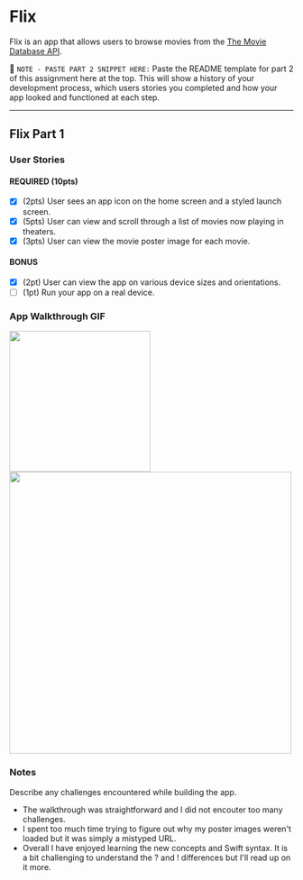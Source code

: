 # Flix

Flix is an app that allows users to browse movies from the [The Movie Database API](http://docs.themoviedb.apiary.io/#).

📝 `NOTE - PASTE PART 2 SNIPPET HERE:` Paste the README template for part 2 of this assignment here at the top. This will show a history of your development process, which users stories you completed and how your app looked and functioned at each step.

---

## Flix Part 1

### User Stories

#### REQUIRED (10pts)
- [x] (2pts) User sees an app icon on the home screen and a styled launch screen.
- [x] (5pts) User can view and scroll through a list of movies now playing in theaters.
- [x] (3pts) User can view the movie poster image for each movie.

#### BONUS
- [x] (2pt) User can view the app on various device sizes and orientations.
- [ ] (1pt) Run your app on a real device.

### App Walkthrough GIF

<img src="http://http://g.recordit.co/Ug2c1ffO8K.gif" width=250><br>
<img src="http://g.recordit.co/RJbunMvoQz.gif" width=500><br>

### Notes
Describe any challenges encountered while building the app.
- The walkthrough was straightforward and I did not encouter too many challenges.
- I spent too much time trying to figure out why my poster images weren't loaded but it was simply a mistyped URL. 
- Overall I have enjoyed learning the new concepts and Swift syntax. It is a bit challenging to understand the ? and ! differences but I'll read up on it more. 
